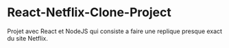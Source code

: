 # React-Netflix-Clone-Project
Projet avec React et NodeJS qui consiste a faire une replique presque exact du site Netflix.
